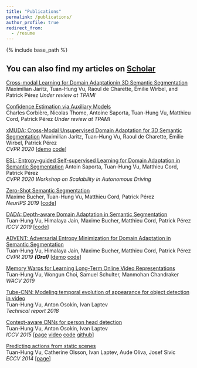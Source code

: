 ```yaml
---
title: "Publications"
permalink: /publications/
author_profile: true
redirect_from:
  - /resume
---
```


{% include base_path %}

## You can also find my articles on [Scholar](https://scholar.google.com/citations?user=QIHrPZQAAAAJ&hl=en)

[Cross-modal Learning for Domain Adaptationin 3D Semantic Segmentation](https://arxiv.org/abs/2101.07253)  
Maximilian Jaritz, Tuan-Hung Vu, Raoul de Charette, Émilie Wirbel, and Patrick Pérez 
*Under review at TPAMI*

[Confidence Estimation via Auxiliary Models](https://arxiv.org/abs/2012.06508)  
Charles Corbière, Nicolas Thome, Antoine Saporta, Tuan-Hung Vu, Matthieu Cord, Patrick Pérez 
*Under review at TPAMI*

[xMUDA: Cross-Modal Unsupervised Domain Adaptation for 3D Semantic Segmentation](http://arxiv.org/abs/1911.12676)
Maximilian Jaritz, Tuan-Hung Vu, Raoul de Charette, Émilie Wirbel, Patrick Pérez  
*CVPR 2020* [[demo](https://www.youtube.com/watch?v=WgvBBCEKQVE) [code](https://github.com/valeoai/xmuda)]

[ESL: Entropy-guided Self-supervised Learning for Domain Adaptation in Semantic Segmentation](https://arxiv.org/abs/2006.08658)
Antoin Saporta, Tuan-Hung Vu, Matthieu Cord, Patrick Pérez  
*CVPR 2020 Workshop on Scalability in Autonomous Driving*

[Zero-Shot Semantic Segmentation](https://arxiv.org/abs/1906.00817)  
Maxime Bucher, Tuan-Hung Vu, Matthieu Cord, Patrick Pérez  
*NeurIPS 2019* [[code](https://github.com/valeoai/ZS3)]

[DADA: Depth-aware Domain Adaptation in Semantic Segmentation](https://arxiv.org/abs/1904.01886)  
Tuan-Hung Vu, Himalaya Jain, Maxime Bucher, Matthieu Cord, Patrick Pérez  
*ICCV 2019* [[code](https://github.com/valeoai/DADA)]

[ADVENT: Adversarial Entropy Minimization for Domain Adaptation in Semantic Segmentation](https://arxiv.org/abs/1811.12833)  
Tuan-Hung Vu, Himalaya Jain, Maxime Bucher, Matthieu Cord, Patrick Pérez  
*CVPR 2019 **(Oral)*** [[demo](https://www.youtube.com/watch?v=Ihmz0yEqrq0) [code](https://github.com/valeoai/ADVENT)]

[Memory Warps for Learning Long-Term Online Video Representations](https://arxiv.org/abs/1803.10861)  
Tuan-Hung Vu, Wongun Choi, Samuel Schulter, Manmohan Chandraker  
*WACV 2019*

[Tube-CNN: Modeling temporal evolution of appearance for object detection in video](https://arxiv.org/abs/1812.02619)  
Tuan-Hung Vu, Anton Osokin, Ivan Laptev  
*Technical report 2018*

[Context-aware CNNs for person head detection](https://arxiv.org/abs/1511.07917)  
Tuan-Hung Vu, Anton Osokin, Ivan Laptev  
*ICCV 2015* [[page](https://www.di.ens.fr/willow/research/headdetection/) [video](https://www.youtube.com/watch?v=1hskQb_ZKCo) [code](https://www.di.ens.fr/willow/research/headdetection/release/cnn_head_detection.zip) [github](https://github.com/aosokin/cnn_head_detection)]

[Predicting actions from static scenes](https://www.di.ens.fr/willow/research/actionsfromscenes/paper/eccv14_actionsfromscenes.pdf)  
Tuan-Hung Vu, Catherine Olsson, Ivan Laptev, Aude Oliva, Josef Sivic  
*ECCV 2014* [[page](https://www.di.ens.fr/willow/research/actionsfromscenes/)]